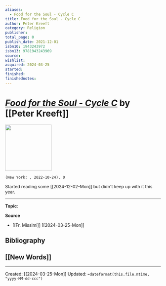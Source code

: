 ```yaml
---
aliases:
  - Food for the Soul - Cycle C
title: Food for the Soul - Cycle C
author: Peter Kreeft
category: Religion
publisher: 
total_page: 0
publish_date: 2021-12-01
isbn10: 1943243972
isbn13: 9781943243969
source: 
wishlist: 
acquired: 2024-03-25
started: 
finished: 
finishednotes:
---
```

# *[Food for the Soul - Cycle C](https://bookstore.wordonfire.org/products/food-for-the-soul-cycle-c)* by [[Peter Kreeft]]

<img src="https://bookstore.wordonfire.org/cdn/shop/products/Food-for-the-Soul-C-SHOPIFY-Front.png?v=1678295958&width=2048" width=150>

`(New York: , 2022-10-24), 0`

Started reading some [[2024-12-02-Mon]] but didn't keep up with it this year.

--- 
**Topic**: 

**Source**
- [[Fr. Missimi]] [[2024-03-25-Mon]]

**Bibliography**
- 
 
**[[New Words]]**
- 

---
Created: [[2024-03-25-Mon]]
Updated: `=dateformat(this.file.mtime, "yyyy-MM-dd-ccc")`